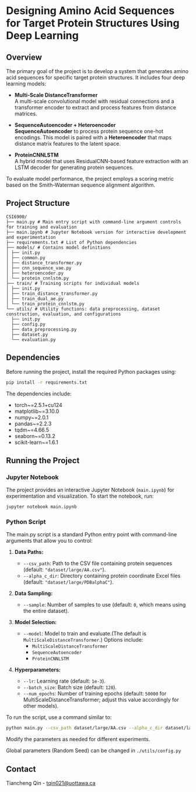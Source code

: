 # Designing Amino Acid Sequences for Target Protein Structures Using Deep Learning


## Overview

The primary goal of the project is to develop a system that generates amino acid sequences for specific target protein structures. It includes four deep learning models:

- **Multi-Scale DistanceTransformer**  
  A multi-scale convolutional model with residual connections and a transformer encoder to extract and process features from distance matrices.

- **SequenceAutoencoder + Heteroencoder**  
  **SequenceAutoencoder**  to process protein sequence one-hot encodings. This model is paired with a **Heteroencoder** that maps distance matrix features to the latent space.

- **ProteinCNNLSTM**  
  A hybrid model that uses ResidualCNN-based feature extraction with an LSTM decoder for generating protein sequences.


To evaluate model performance, the project employs a scoring metric based on the Smith-Waterman sequence alignment algorithm.

## Project Structure
```
CSI6900/ 
├── main.py # Main entry script with command-line argument controls for training and evaluation
├── main.ipynb # Jupyter Notebook version for interactive development and experimentation 
├── requirements.txt # List of Python dependencies 
├── models/ # Contains model definitions 
│ ├── init.py 
│ ├── common.py 
│ ├── distance_transformer.py 
│ ├── cnn_sequence_vae.py 
│ ├── heteroencoder.py 
│ └── protein_cnnlstm.py 
├── train/ # Training scripts for individual models 
│ ├── init.py 
│ ├── train_distance_transformer.py 
│ ├── train_dual_ae.py 
│ └── train_protein_cnnlstm.py 
└── utils/ # Utility functions: data preprocessing, dataset construction, evaluation, and configurations 
  ├── init.py 
  ├── config.py 
  ├── data_preprocessing.py 
  ├── dataset.py 
  └── evaluation.py
```

## Dependencies

Before running the project, install the required Python packages using:

```bash
pip install -r requirements.txt
```
The dependencies include:
- torch~=2.5.1+cu124
- matplotlib~=3.10.0
- numpy~=2.0.1
- pandas~=2.2.3
- tqdm~=4.66.5
- seaborn~=0.13.2
- scikit-learn~=1.6.1

## Running the Project
### Jupyter Notebook
The project provides an interactive Jupyter Notebook (`main.ipynb`) for experimentation and visualization. To start the notebook, run:
```bash
jupyter notebook main.ipynb
```
### Python Script
The main.py script is a standard Python entry point with command-line arguments that allow you to control:
1. **Data Paths:**
   - `--csv_path`: Path to the CSV file containing protein sequences (default: `"dataset/large/AA.csv"`).
   - `--alpha_c_dir`: Directory containing protein coordinate Excel files (default: `"dataset/large/PDBalphaC"`).
2. **Data Sampling:**
   - `--sample`: Number of samples to use (default: `0`, which means using the entire dataset).
3. **Model Selection:**
   - `--model`: Model to train and evaluate.(The default is `MultiScaleDistanceTransformer`.) Options include:
     - `MultiScaleDistanceTransformer`
     - `SequenceAutoencoder`
     - `ProteinCNNLSTM` 

4. **Hyperparameters:**
   - `--lr`: Learning rate (default: `1e-3`).
   - `--batch_size`: Batch size (default: `128`).
   - `--num_epochs`: Number of training epochs (default: `50000` for MultiScaleDistanceTransformer; adjust this value accordingly for other models).

To run the script, use a command similar to:

```bash
python main.py --csv_path dataset/large/AA.csv --alpha_c_dir dataset/large/PDBalphaC --model MultiScaleDistanceTransformer --batch_size 128 --lr 1e-3 --num_epochs 50000
```

Modify the parameters as needed for different experiments.

Global parameters (Random Seed) can be changed in `./utils/config.py`

## Contact
Tiancheng Qin - [tqin021@uottawa.ca](tqin021@uottawa.ca)
